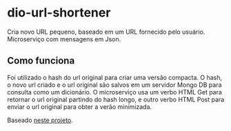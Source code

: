 # dio-url-shortener

Cria novo URL pequeno, baseado em um URL fornecido pelo usuário. Microserviço com mensagens em Json.

## Como funciona

Foi utilizado o hash do url original para criar uma versão compacta. O hash, o novo url criado e o url original são salvos em um servidor Mongo DB para consulta como um dicionário. O microserviço usa um verbo HTML Get para retornar o url original partindo do hash longo, e outro verbo HTML Post para enviar o url original para obter a verão minimizada.

Baseado [neste projeto](https://github.com/alexiadorneles/url-shortener-dio).